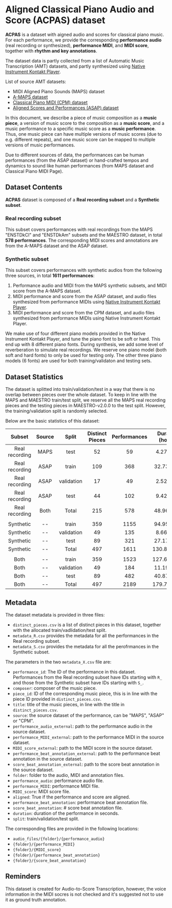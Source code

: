 # Aligned Classical Piano Audio and Score (ACPAS) dataset

**ACPAS** is a dataset with aigned audio and scores for classical piano music. For each performance, we provide the corresponding **performance audio** (real recording or synthesized), **performance MIDI**, and **MIDI score**, together with **rhythm and key annotations**.

The dataset data is partly collected from a list of Automatic Music Transcription (AMT) datasets, and partly synthesized using [Native Instrument Kontakt Player](https://www.native-instruments.com/en/products/komplete/samplers/kontakt-6-player/).

List of source AMT datasets:
- MIDI Aligned Piano Sounds (MAPS) dataset
- [A-MAPS dataset](http://c4dm.eecs.qmul.ac.uk/ycart/a-maps.html)
- [Classical Piano MIDI (CPM) dataset](http://www.piano-midi.de/)
- [Aligned Scores and Performances (ASAP) dataset](https://github.com/fosfrancesco/asap-dataset)

In this document, we describe a piece of music composition as a **music piece**, a version of music score to the composition as a **music score**, and a music performance to a specific music score as a **music performance**. Thus, one music piece can have multiple versions of music scores (due to e.g. different repeats), and one music score can be mapped to multiple versions of music performances.

Due to different sources of data, the performances can be human performances (from the ASAP dataset) or hand-crafted tempos and dynamics to sound like human performances (from MAPS dataset and Classical Piano MIDI Page).

## Dataset Contents

**ACPAS** dataset is composed of a **Real recording subset** and a **Synthetic subset**.

### Real recording subset

This subset covers performances with real recordings from the MAPS "ENSTDkCl" and "ENSTDkAm" subsets and the MAESTRO dataset, in total **578 performances**. The corresponding MIDI scores and annotations are from the A-MAPS dataset and the ASAP dataset.

### Synthetic subset

This subset covers performances with synthetic audios from the following three sources, in total **1611 performances**:

1. Performance audio and MIDI from the MAPS synthetic subsets, and MIDI score from the A-MAPS dataset.
2. MIDI performance and score from the ASAP dataset, and audio files synthesized from performance MIDIs using [Native Instrument Kontakt Player](https://www.native-instruments.com/en/products/komplete/samplers/kontakt-6-player/).
3. MIDI performance and score from the CPM dataset, and audio files synthesized from performance MIDIs using Native Instrument Kontakt Player.

We make use of four different piano models provided in the Native Instrument Kontakt Player, and tune the piano font to be soft or hard. This end up with 8 different piano fonts. During synthesis, we add some level of reverberation to simulate real recordings. We reserve one piano model (both soft and hard fonts) to only be used for testing only. The other three piano models (6 fonts) are used for both training/validaton and testing sets.

## Dataset Statistics

The dataset is splitted into train/validation/test in a way that there is no overlap between pieces over the whole dataset. To keep in line with the MAPS and MAESTRO train/test split, we reserve all the MAPS real recording pieces and the testing pieces in MAESTRO-v2.0.0 to the test split. However, the training/validation split is randomly selected.

Below are the basic statistics of this dataset:

|     Subset     | Source |    Split   | Distinct Pieces | Performances | Duration (hours) |
|:--------------:|:------:|:----------:|:---------------:|:------------:|:----------------:|
| Real recording |  MAPS  |    test    |        52       |      59      |     4.277917     |
| Real recording |  ASAP  |    train   |        109      |      368     |     32.737423    |
| Real recording |  ASAP  | validation |        17       |      49      |     2.524508     |
| Real recording |  ASAP  |    test    |        44       |      102     |     9.420974     |
| Real recording |  Both  |    Total   |        215      |      578     |     48.960822    |
|                |        |            |                 |              |                  |
|    Synthetic   |   --   |    train   |        359      |     1155     |     94.958975    |
|    Synthetic   |   --   | validation |        49       |      135     |     8.669080     |
|    Synthetic   |   --   |    test    |        89       |      321     |     27.178842    |
|    Synthetic   |   --   |    Total   |        497      |     1611     |    130.806897    |
|                |        |            |                 |              |                  |
|      Both      |   --   |    train   |        359      |     1523     |    127.696398    |
|      Both      |   --   | validation |        49       |      184     |     11.193588    |
|      Both      |   --   |    test    |        89       |      482     |     40.877733    |
|      Both      |   --   |    Total   |        497      |     2189     |    179.767718    |

## Metadata

The dataset metadata is provided in three files:

- `distinct_pieces.csv` is a list of distinct pieces in this dataset, together with the allocated train/vadlidation/test split.
- `metadata_R.csv` provides the metadata for all the performances in the Real recording subset.
- `metadata_S.csv` provides the metadata for all the perofrmances in the Synthetic subset.

The parameters in the two `metadata_X.csv` file are:

- `performance_id`: The ID of the performance in this dataset. Performances from the Real recording subset have IDs starting with `R_` and those from the Synthetic subset have IDs starting with `S_`.
- `composer`: composer of the music piece.
- `piece_id`: ID of the corresponding music piece, this is in line with the piece ID provided in `distinct_pieces.csv`.
- `title`: title of the music pieces, in line with the title in `distinct_pieces.csv`.
- `source`: the source dataset of the performance, can be "MAPS", "ASAP" or "CPM".
- `performance_audio_external`: path to the performance audio in the source dataset.
- `performance_MIDI_external`: path to the performance MIDI in the source dataset.
- `MIDI_score_external`: path to the MIDI score in the source dataset.
- `performance_beat_annotation_external`: path to the performance beat annotation in the source dataset.
- `score_beat_annotation_external`: path to the score beat annotation in the source dataset.
- `folder`: folder to the audio, MIDI and annotation files.
- `performance_audio`: performance audio file.
- `performance_MIDI`: performance MIDI file.
- `MIDI_score`: MIDI score file.
- `aligned`: True if the performance and score are aligned.
- `performance_beat_annotation`:  performance beat annotation file.
- `score_beat_annotation`:  # score beat annotation file.
- `duration`: duration of the performance in seconds.
- `split`: train/validation/test split.

The corresponding files are provided in the following locations:

- `audio_files/{folder}/{performance_audio}`
- `{folder}/{performance_MIDI}`
- `{folder}/{MIDI_score}`
- `{folder}/{performance_beat_annotation}`
- `{folder}/{score_beat_annotation}`

## Reminders

This dataset is created for Audio-to-Score Transcription, however, the voice information in the MIDI socres is not checked and it's suggested not to use it as ground truth annotation.